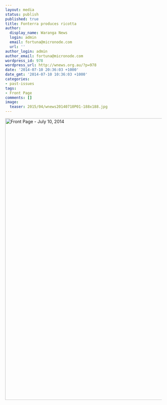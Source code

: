 ```yaml
---
layout: media
status: publish
published: true
title: Fonterra produces ricotta
author:
  display_name: Waranga News
  login: admin
  email: fortuna@micronode.com
  url: ''
author_login: admin
author_email: fortuna@micronode.com
wordpress_id: 978
wordpress_url: http://wnews.org.au/?p=978
date: '2014-07-10 20:36:03 +1000'
date_gmt: '2014-07-10 10:36:03 +1000'
categories:
- past-issues
tags:
- Front Page
comments: []
image:
  teaser: 2015/04/wnews20140710P01-188x188.jpg
---
```


<a href="{{ site.url }}/images/2014/07/wnews20140710P01.pdf"><img class="alignnone size-full wp-image-976" alt="Front Page - July 10, 2014" src="{{ site.url }}/images/2014/07/wnews20140710P01.jpg" width="624" height="907" /></a>
